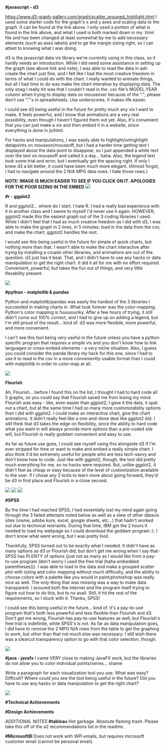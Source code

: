 **#javascript - d3**

https://www.d3-graph-gallery.com/graph/scatter_grouped_highlight.html
I used some starter code for the graph's x and y axes and scaling data to the graph. It can be found at the link above. I only used a portion of what is found in the link above, and what I used is both marked down in my .html file and has been changed at least somewhat by me to add necessary elements (such as axes labels) and to ge the margin sizing right, so I can attest to knowing what I was doing.

d3 is the javascript data vis library we're currently using in this class, so it hardly needs an introduction. While I did need some assistance in setting up the graph (see above link and note), I was able to read the data in adn create the chart just fine, and I felt like I had the most creative freedom in terms of what I could do with the chart. I really wanted to animate things, but all I had time to do was make the chart interative by displaying data. The only snag I really hit was that I couldn't read in the .csv file's MODEL.YEAR column when trying to display data on mouseover because of the "."; please don't use "."'s in spreadsheets. Use underscores. It makes life easier.

I could see d3 being useful in the future for pretty much any vis I want to make. It feels powerful, and I know that animations are a very real possibility, even though I haven't figured them out yet. Also, it's convenient that you can just make a vis and then embed it in a website, since everything is done in js/html.

For hacks and manipulations, I was easily able to highlight/unhighlight datapoints on mouseon/mouseoff, but I had a harder time getting text I displayed about the data point to disappear, so I just appended a white rect over the text on mouseoff and called it a day... haha. Also, the legend text took some trial and error, but I eventually got the spacing right. If only I knew d3 a bit better, it could have been much more elegant. (Almost forgot, I had to navigate around the 2 N/A MPG data rows. I hate those rows.)

**NOTE: IMAGE IS MUCH EASIER TO SEE IF YOU CLICK ON IT. APOLOGIES FOR THE POOR SIZING IN THE EMBED**
![](https://github.com/JoshuaMalcarne/a2-DataVis-5Ways/blob/bdbc60b7dc78303589b323bd8bb2d8a3d341fc8b/img/javascript%20-%20d3.png)

**#r - ggplot2**

R and ggplot2... where do I start. I hate R. I had a really bad experience with it in another class and I swore to myself I'd never use it again. HOWEVER, ggplot2 made this the easiest graph out of the 3 coding libraries I used. While I didn't feel that I had as much creative freedom as I did with d3, I was able to make the graph in 2 lines, in 5 minutes: load in the data from the csv, and make the chart. ggplot2 handles the rest.

I would see this being useful in the future for simple of quick charts, but nothing more than that. I wasn't able to make the chart interactive after trying by installing a couple other libraries, and animations are out of the question. d3 just has it beat. That, and I didn't have to use any hacks or data maniipulation to get the right chart. It did it all for me with no effort required. Convenient, powerful, but takes the fun out of things, and very little flexability present.

![](https://github.com/JoshuaMalcarne/a2-DataVis-5Ways/blob/2e64181fa7fc97fc10525b2345f26b49bca22e52/img/r%20-%20ggplot2.png)

**#python - matplotlib & pandas**

Python and matplotlib/pandas was easily the hardest of the 3 libraries I succeeded in making charts in. What took forever was the color-mapping. Python's color mapping is fuuuuuunky. After a few hours of trying, it still didn't come out 100% correct, and I had to give up on adding a legend, but I'm still proud of the result... kind of. d3 was more flexibile, more powerful, and more convenient.

I can't see this tool being very useful in the future unless you have a python specific program that requires a simple vis and you don't know how to link languages or cross-embed elements - a very niche situation. Also, I guess you could consider the panda library my hack for this one, since I had to use it to read in the csv in a more conveniently-usable format than I could with matplotlib in order to color-map at all. 

![](https://github.com/JoshuaMalcarne/a2-DataVis-5Ways/blob/cbce64722c411d923ba33aaad92b24fa9f30fa99/img/python%20-%20matplotlib%20&%20pandas.png)

**Flourish**

Ah, Flourish... before I found this on the list, I thought I had to hard code all 5 graphs, so you could say that Flourish saved me from losing my mind. Flourish was easy - like, even easier than ggplot2; I gave it the data, it spat out a chart, but at the same time I had so many more customizability options than I did with ggplot2. I could make an interactive chart, give the chart animations. It didn't really feel like a one-and-done deal like ggplot2 did. I still think that d3 takes the edge on flexibility, since the ability to hard code what you want in will always provide more options than a pre-coded site will, but Flourish is really goddam convenient and easy to use.

As far as future use goes, I could see myself using this alongside d3 if I'm ever stripped for time or want to make and embed a really simple chart. I also think it'd be extremely useful for people who are less tech-savvy and don't know how to code. Just like with ggplot2, though, the tool did pretty much everything for me, so no hacks were required. But, unlike ggplot2, it didn't feel as cheap or easy because of the level of customization available to the user. If I chose any 2 tools to learn more about going forward, they'd be d3 in first place and Flourish in a close second.

![](https://github.com/JoshuaMalcarne/a2-DataVis-5Ways/blob/b7d74334aaaefc01d8ddd9cd1c99fa707f986a67/img/Flourish%20-%201.png)
![](https://github.com/JoshuaMalcarne/a2-DataVis-5Ways/blob/b7d74334aaaefc01d8ddd9cd1c99fa707f986a67/img/Flourish%20-%202.png)
![](https://github.com/JoshuaMalcarne/a2-DataVis-5Ways/blob/b7d74334aaaefc01d8ddd9cd1c99fa707f986a67/img/Flourish%20-%203.png)

**#SPSS**

By the time I had reached SPSS, I had essentially lost my mind again going through the 3 failed attempts noted below as well as a slew of other datavis sites (visme, adobe kure, excel, google sheets, etc...) that hadn't worked out due to technical restraints. During that time, IBM got the 2 hours it needed to load my webpage so I could download the goddam program :). I don't know what went wrong, but I was pretty livid.

Thankfully, SPSS turned out to be exactly what I needed. It didn't have as many options as d3 or Flourish did, but don't get me wrong when I say that- SPSS has PLENTY of options (just not as many as I would like from a pay-to-use program (don't worry I used the free trial (haha embedded parentheses))). I was able to load in the data and make a grouped scatter plot with sizing and color mapping without much difficulty, and the ability to choose colors with a palette like you would in paint/photoshop was really nice as well. The only thing that was missing was a way to make data transparent. I scoured both the internet and the program itself trying to figure out how to do this, but to no avail. Still, it hit the rest of the requirements, so I stuck with it. Thanks, SPSS!

I could see this being useful in the future... kind of. It's a pay-to-use program that's both less powerful and less flexible than Flourish and d3. Don't get me wrong, Flourish has pay-to-use features as well, but Flourish's free trial is indefinite, while SPSS's is not. As far as data manipulation goes, I did have to remove the 2 MPG N/A rows from the table to get the graphing to work, but other than that not much else was necessary. I still wish there was a clearcut transparency option to go with that color selection, though.

![](https://github.com/JoshuaMalcarne/a2-DataVis-5Ways/blob/e64a53e07bf8c5c29b881ad53bd236a74e404509/img/SPSS.PNG)

**#java - javafx**
I came VERY close to making JavaFX work, but the libraries do not allow you to color individual points/series... shame

Write a paragraph for each visualization tool you use. What was easy? Difficult? Where could you see the tool being useful in the future? Did you have to use any hacks or data manipulation to get the right chart?

![](https://github.com/JoshuaMalcarne/a2-DataVis-5Ways/blob/f526a6776d62eed9121647011bcf9b805ce7dde4/img/java%20-%20javafx.PNG)

**#Technical Achievements**

**#Design Achievements**

*ADDITIONAL NOTES*
**#tableau**
Hot garbage. Absolute flaming trash. Please take this off of the a2 recommendations list in the readme.

**#MicrosoftBI**
Does not work with WPI emails, but requires microsoft customer email (cannot be personal email).
